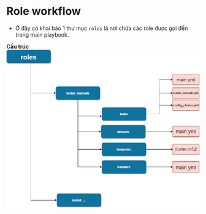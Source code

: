 # Role workflow

- Ở đây có khai báo 1 thư mục `roles` là nơi chứa các role được gọi đến trong main playbook.

**Cấu trúc**
![ima](../ima/roleworkflow.png)

